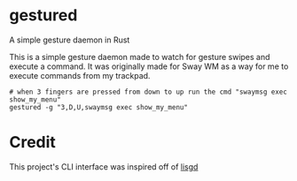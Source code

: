 # gestured
A simple gesture daemon in Rust

This is a simple gesture daemon made to watch for gesture swipes and execute a command.  It was originally made for Sway WM as a way for me to execute commands from my trackpad.

```console
# when 3 fingers are pressed from down to up run the cmd "swaymsg exec show_my_menu"
gestured -g "3,D,U,swaymsg exec show_my_menu"
```

# Credit

This project's CLI interface was inspired off of [lisgd](https://git.sr.ht/~mil/lisgd)

